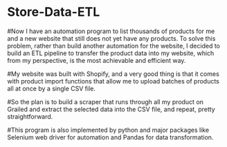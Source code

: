 # Store-Data-ETL


#Now I have an automation program to list thousands of products for me and a new website that still does not yet have any products. To solve this problem, rather than build another automation for the website, I decided to build an ETL pipeline to transfer the product data into my website, which from my perspective, is the most achievable and efficient way. 

#My website was built with Shopify, and a very good thing is that it comes with product import functions that allow me to upload batches of products all at once by a single CSV file.

#So the plan is to build a scraper that runs through all my product on Grailed and extract the selected data into the CSV file, and repeat, pretty straightforward.

#This program is also implemented by python and major packages like Selenium web driver for automation and Pandas for data transformation. 
